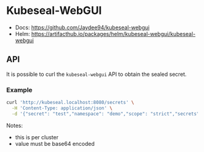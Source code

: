 # Kubeseal-WebGUI

* Docs: <https://github.com/Jaydee94/kubeseal-webgui>
* Helm: <https://artifacthub.io/packages/helm/kubeseal-webgui/kubeseal-webgui>

## API

It is possible to curl the `kubeseal-webgui` API to obtain the sealed secret.

### Example

``` sh
curl 'http://kubeseal.localhost:8080/secrets' \
  -H 'Content-Type: application/json' \
  -d '{"secret": "test","namespace": "demo","scope": "strict","secrets": [{"key": "FOO","value": "QkFSCg=="}]}'
```

Notes:

* this is per cluster
* value must be base64 encoded
